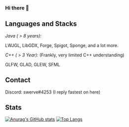 ### Hi there 👋

## Languages and Stacks ##
*Java ( > 8 years):*


LWJGL, LibGDX, Forge, Spigot, Sponge, and a lot more.

*C++ ( > 3 Year):* (Frankly, very limited C++ understanding)


GLFW, GLAD, GLEW, SFML

## Contact ##

Discord: swerve#4253 (I reply fastest on here)

## Stats ##
[![Anurag's GitHub stats](https://github-readme-stats.vercel.app/api?username=swqrve)](https://github.com/anuraghazra/github-readme-stats)
[![Top Langs](https://github-readme-stats.vercel.app/api/top-langs/?username=swqrve&layout=compact)](https://github.com/anuraghazra/github-readme-stats)

